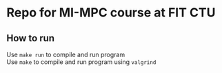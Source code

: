 # Repo for MI-MPC course at FIT CTU


## How to run
Use `make run` to compile and run program  
Use `make` to compile and run program using `valgrind`  